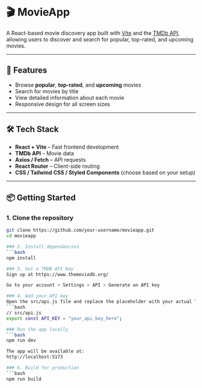 # 🎬 MovieApp

A React-based movie discovery app built with [Vite](https://vitejs.dev/) and the [TMDb API](https://www.themoviedb.org/documentation/api), allowing users to discover and search for popular, top-rated, and upcoming movies.

---

## 🚀 Features

- Browse **popular**, **top-rated**, and **upcoming** movies
- Search for movies by title
- View detailed information about each movie
- Responsive design for all screen sizes

---

## 🛠️ Tech Stack

- **React + Vite** – Fast frontend development
- **TMDb API** – Movie data
- **Axios / Fetch** – API requests
- **React Router** – Client-side routing
- **CSS / Tailwind CSS / Styled Components** (choose based on your setup)

---

## 📦 Getting Started

### 1. Clone the repository

```bash
git clone https://github.com/your-username/movieapp.git
cd movieapp

### 2. Install dependancies
```bash
npm install

### 3. Get a TMDB API Key
Sign up at https://www.themoviedb.org/

Go to your account > Settings > API > Generate an API key

### 4. Add your API key
Open the src/api.js file and replace the placeholder with your actual TMDb API key:
```bash
// src/api.js
export const API_KEY = "your_api_key_here";

### Run the app locally
```bash
npm run dev

The app will be available at:
http://localhost:5173

### 6. Build for production
```bash
npm run build

